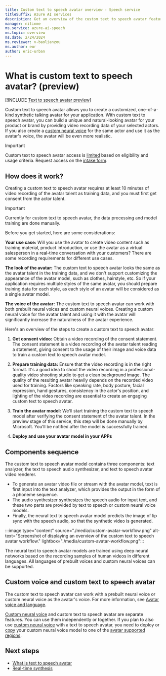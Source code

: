 ```yaml
---
title: Custom text to speech avatar overview - Speech service
titleSuffix: Azure AI services
description: Get an overview of the custom text to speech avatar feature of speech service, which allows you to create a customized, one-of-a-kind synthetic talking avatar for your application.
manager: nitinme
ms.service: azure-ai-speech
ms.topic: overview
ms.date: 2/24/2024
ms.reviewer: v-baolianzou
ms.author: eur
author: eric-urban
---
```


# What is custom text to speech avatar? (preview)

[!INCLUDE [Text to speech avatar preview](../includes/text-to-speech-avatar-preview.md)]

Custom text to speech avatar allows you to create a customized, one-of-a-kind synthetic talking avatar for your application. With custom text to speech avatar, you can build a unique and natural-looking avatar for your product or brand by providing video recording data of your selected actors. If you also create a [custom neural voice](#custom-voice-and-custom-text-to-speech-avatar) for the same actor and use it as the avatar's voice, the avatar will be even more realistic.

> [!IMPORTANT]
> Custom text to speech avatar access is [limited](/legal/cognitive-services/speech-service/custom-neural-voice/limited-access-custom-neural-voice?context=%2fazure%2fcognitive-services%2fspeech-service%2fcontext%2fcontext) based on eligibility and usage criteria. Request access on the [intake form](https://aka.ms/customneural).

## How does it work?

Creating a custom text to speech avatar requires at least 10 minutes of video recording of the avatar talent as training data, and you must first get consent from the actor talent.

> [!IMPORTANT]
> Currently for custom text to speech avatar, the data processing and model training are done manually.

Before you get started, here are some considerations:

**Your use case:** Will you use the avatar to create video content such as training material, product introduction, or use the avatar as a virtual salesperson in a real-time conversation with your customers? There are some recording requirements for different use cases.

**The look of the avatar:** The custom text to speech avatar looks the same as the avatar talent in the training data, and we don't support customizing the appearance of the avatar model, such as clothes, hairstyle, etc. So if your application requires multiple styles of the same avatar, you should prepare training data for each style, as each style of an avatar will be considered as a single avatar model.

**The voice of the avatar:** The custom text to speech avatar can work with both prebuilt neural voices and custom neural voices. Creating a custom neural voice for the avatar talent and using it with the avatar will significantly increase the naturalness of the avatar experience.

Here's an overview of the steps to create a custom text to speech avatar:

1. **Get consent video:** Obtain a video recording of the consent statement. The consent statement is a video recording of the avatar talent reading a statement, giving consent to the usage of their image and voice data to train a custom text to speech avatar model.

1. **Prepare training data:** Ensure that the video recording is in the right format. It's a good idea to shoot the video recording in a professional-quality video shooting studio to get a clean background image. The quality of the resulting avatar heavily depends on the recorded video used for training. Factors like speaking rate, body posture, facial expression, hand gestures, consistency in the actor's position, and lighting of the video recording are essential to create an engaging custom text to speech avatar.

1. **Train the avatar model:** We'll start training the custom text to speech model after verifying the consent statement of the avatar talent. In the preview stage of this service, this step will be done manually by Microsoft. You'll be notified after the model is successfully trained.

1. **Deploy and use your avatar model in your APPs**

## Components sequence

The custom text to speech avatar model contains three components: text analyzer, the text to speech audio synthesizer, and text to speech avatar video renderer. 
- To generate an avatar video file or stream with the avatar model, text is first input into the text analyzer, which provides the output in the form of a phoneme sequence. 
- The audio synthesizer synthesizes the speech audio for input text, and these two parts are provided by text to speech or custom neural voice models. 
- Finally, the neural text to speech avatar model predicts the image of lip sync with the speech audio, so that the synthetic video is generated. 

:::image type="content" source="./media/custom-avatar-workflow.png" alt-text="Screenshot of displaying an overview of the custom text to speech avatar workflow." lightbox="./media/custom-avatar-workflow.png":::

The neural text to speech avatar models are trained using deep neural networks based on the recording samples of human videos in different languages. All languages of prebuilt voices and custom neural voices can be supported.

## Custom voice and custom text to speech avatar

The custom text to speech avatar can work with a prebuilt neural voice or custom neural voice as the avatar's voice. For more information, see [Avatar voice and language](./what-is-text-to-speech-avatar.md#avatar-voice-and-language).

[Custom neural voice](../custom-neural-voice.md) and custom text to speech avatar are separate features. You can use them independently or together. If you plan to also use [custom neural voice](../custom-neural-voice.md) with a text to speech avatar, you need to deploy or [copy](../professional-voice-train-voice.md#copy-your-voice-model-to-another-project) your custom neural voice model to one of the [avatar supported regions](./what-is-text-to-speech-avatar.md#available-locations).

## Next steps

* [What is text to speech avatar](what-is-text-to-speech-avatar.md)
* [Real-time synthesis](./real-time-synthesis-avatar.md)
